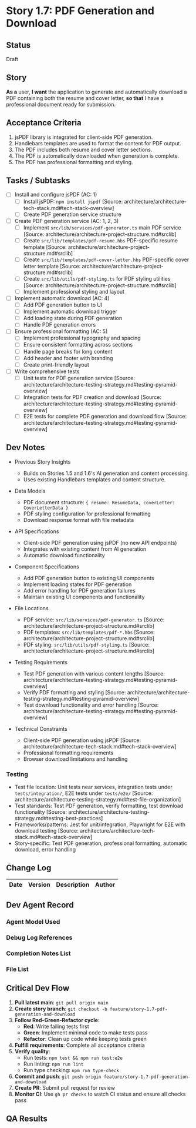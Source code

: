 # Story 1.7: PDF Generation and Download

## Status

Draft

## Story

**As a** user, **I want** the application to generate and automatically download a PDF containing both the resume and
cover letter, **so that** I have a professional document ready for submission.

## Acceptance Criteria

1. jsPDF library is integrated for client-side PDF generation.
2. Handlebars templates are used to format the content for PDF output.
3. The PDF includes both resume and cover letter sections.
4. The PDF is automatically downloaded when generation is complete.
5. The PDF has professional formatting and styling.

## Tasks / Subtasks

- [ ] Install and configure jsPDF (AC: 1)
  - [ ] Install jsPDF: `npm install jspdf` [Source: architecture/architecture-tech-stack.md#tech-stack-overview]
  - [ ] Create PDF generation service structure
- [ ] Create PDF generation service (AC: 1, 2, 3)
  - [ ] Implement `src/lib/services/pdf-generator.ts` main PDF service [Source:
        architecture/architecture-project-structure.md#srclib]
  - [ ] Create `src/lib/templates/pdf-resume.hbs` PDF-specific resume template [Source:
        architecture/architecture-project-structure.md#srclib]
  - [ ] Create `src/lib/templates/pdf-cover-letter.hbs` PDF-specific cover letter template [Source:
        architecture/architecture-project-structure.md#srclib]
  - [ ] Create `src/lib/utils/pdf-styling.ts` for PDF styling utilities [Source:
        architecture/architecture-project-structure.md#srclib]
  - [ ] Implement professional styling and layout
- [ ] Implement automatic download (AC: 4)
  - [ ] Add PDF generation button to UI
  - [ ] Implement automatic download trigger
  - [ ] Add loading state during PDF generation
  - [ ] Handle PDF generation errors
- [ ] Ensure professional formatting (AC: 5)
  - [ ] Implement professional typography and spacing
  - [ ] Ensure consistent formatting across sections
  - [ ] Handle page breaks for long content
  - [ ] Add header and footer with branding
  - [ ] Create print-friendly layout
- [ ] Write comprehensive tests
  - [ ] Unit tests for PDF generation service [Source:
        architecture/architecture-testing-strategy.md#testing-pyramid-overview]
  - [ ] Integration tests for PDF creation and download [Source:
        architecture/architecture-testing-strategy.md#testing-pyramid-overview]
  - [ ] E2E tests for complete PDF generation and download flow [Source:
        architecture/architecture-testing-strategy.md#testing-pyramid-overview]

## Dev Notes

- Previous Story Insights

  - Builds on Stories 1.5 and 1.6's AI generation and content processing.
  - Uses existing Handlebars templates and content structure.

- Data Models

  - PDF document structure: `{ resume: ResumeData, coverLetter: CoverLetterData }`
  - PDF styling configuration for professional formatting
  - Download response format with file metadata

- API Specifications

  - Client-side PDF generation using jsPDF (no new API endpoints)
  - Integrates with existing content from AI generation
  - Automatic download functionality

- Component Specifications

  - Add PDF generation button to existing UI components
  - Implement loading states for PDF generation
  - Add error handling for PDF generation failures
  - Maintain existing UI components and functionality

- File Locations

  - PDF service: `src/lib/services/pdf-generator.ts` [Source: architecture/architecture-project-structure.md#srclib]
  - PDF templates: `src/lib/templates/pdf-*.hbs` [Source: architecture/architecture-project-structure.md#srclib]
  - PDF styling: `src/lib/utils/pdf-styling.ts` [Source: architecture/architecture-project-structure.md#srclib]

- Testing Requirements

  - Test PDF generation with various content lengths [Source:
    architecture/architecture-testing-strategy.md#testing-pyramid-overview]
  - Verify PDF formatting and styling [Source: architecture/architecture-testing-strategy.md#testing-pyramid-overview]
  - Test download functionality and error handling [Source:
    architecture/architecture-testing-strategy.md#testing-pyramid-overview]

- Technical Constraints
  - Client-side PDF generation using jsPDF [Source: architecture/architecture-tech-stack.md#tech-stack-overview]
  - Professional formatting requirements
  - Browser download limitations and handling

### Testing

- Test file location: Unit tests near services, integration tests under `tests/integration/`, E2E tests under
  `tests/e2e/` [Source: architecture/architecture-testing-strategy.md#test-file-organization]
- Test standards: Test PDF generation, verify formatting, test download functionality [Source:
  architecture/architecture-testing-strategy.md#testing-best-practices]
- Frameworks/patterns: Jest for unit/integration, Playwright for E2E with download testing [Source:
  architecture/architecture-tech-stack.md#tech-stack-overview]
- Story-specific: Test PDF generation, professional formatting, automatic download, error handling

## Change Log

| Date | Version | Description | Author |
| ---- | ------- | ----------- | ------ |

## Dev Agent Record

### Agent Model Used

### Debug Log References

### Completion Notes List

### File List

## Critical Dev Flow

1. **Pull latest main**: `git pull origin main`
2. **Create story branch**: `git checkout -b feature/story-1.7-pdf-generation-and-download`
3. **Follow Red-Green-Refactor cycle**:
   - **Red**: Write failing tests first
   - **Green**: Implement minimal code to make tests pass
   - **Refactor**: Clean up code while keeping tests green
4. **Fulfill requirements**: Complete all acceptance criteria
5. **Verify quality**:
   - Run tests: `npm test && npm run test:e2e`
   - Run linting: `npm run lint`
   - Run type checking: `npm run type-check`
6. **Commit and push**: `git push origin feature/story-1.7-pdf-generation-and-download`
7. **Create PR**: Submit pull request for review
8. **Monitor CI**: Use `gh pr checks` to watch CI status and ensure all checks pass

## QA Results
